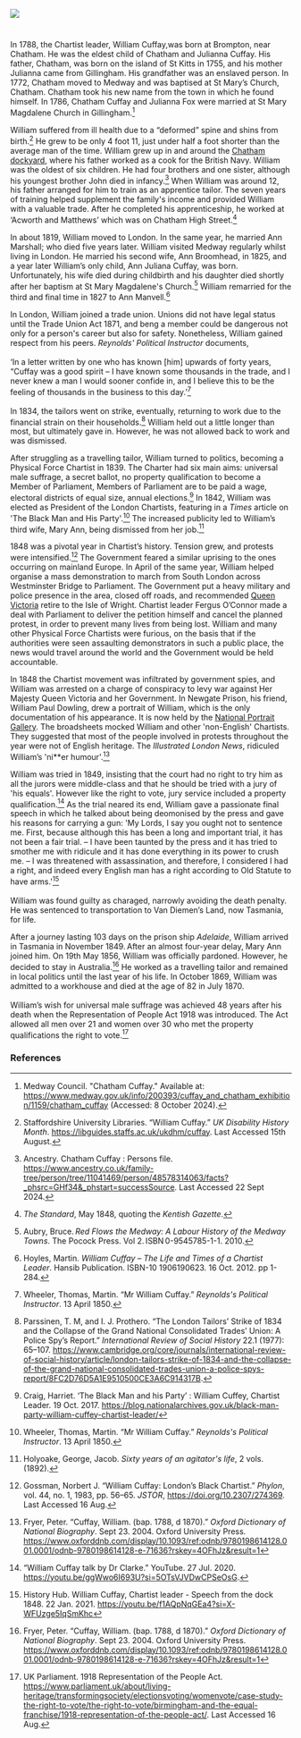 <a href="https://www.kent-maps.online"><img src="https://kent-map.github.io/mdpress/juncture/ve-button.png"></a>
<param ve-config title="William Cuffay" author="Liam Cohen" layout="vtl" 
banner="https://upload.wikimedia.org/wikipedia/commons/1/14/Joseph_Farington_%281747-1821%29_-_Chatham_Dockyard_-_BHC1782_-_Royal_Museums_Greenwich.jpg">

<param ve-map center="Q729006" zoom="12">

<!-- Historical map layers -->
<param ve-map-layer active allmaps allmaps-id="9a62ace9300b7b2e" title="Kent Ordnance Survey 1822">

#

In 1788, the Chartist leader, William Cuffay,was born at Brompton, near Chatham.  He was the eldest child of Chatham and Julianna Cuffay.  His father, Chatham, was born on the island of St Kitts in 1755, and his mother Julianna came from Gillingham. His grandfather was an enslaved person. In 1772, Chatham moved to Medway and was baptised at St Mary’s Church, Chatham. Chatham took his new name from the town in which he found himself. In 1786, Chatham Cuffay and Julianna Fox were married at St Mary Magdalene Church in Gillingham.[^ref2] 
<param ve-image url="https://upload.wikimedia.org/wikipedia/commons/3/3c/St_Mary_Magdalene_Church%2C_Gillingham_-_geograph.org.uk_-_4970633.jpg" label="St Mary Magdalene Church, Gillingham" attribution="Marathon, via Wikimedia Commons" license="CC BY-SA 2.0"> 

William suffered from ill health due to a “deformed” spine and shins from birth.[^ref3] He grew to be only 4 foot 11, just under half a foot shorter than the average man of the time. William grew up in and around the [Chatham dockyard](/19c/19c-chatham-dockyard), where his father worked as a cook for the British Navy. William was the oldest of six children. He had four brothers and one sister, although his youngest brother John died in infancy.[^ref4]  When William was around 12, his father arranged for him to train as an apprentice tailor. The seven years of training helped supplement the family's income and provided William with a valuable trade. After he completed his apprenticeship, he worked at ‘Acworth and Matthews’ which was on Chatham High Street.[^ref5]  
<param ve-image url="https://upload.wikimedia.org/wikipedia/commons/5/5f/View_of_Chatham%2C_on_the_River_Medway%2C_Rochester_in_Distance_-_Paul_Sandby_-_ABDAG003886.jpg" label="View of Chatham on the River Medway, 1802" attribution="Aberdeen Art Gallery, Public domain, via Wikimedia Commons">

In about 1819, William moved to London. In the same year, he married Ann Marshall; who died five years later. William visited Medway regularly whilst living in London. He married his second wife, Ann Broomhead, in 1825, and a year later William’s only child, Ann Juliana Cuffay, was born. Unfortunately, his wife died during childbirth and his daughter died shortly after her baptism at St Mary Magdalene's Church.[^ref6] William remarried for the third and final time in 1827 to Ann Manvell.[^ref7]
<param ve-image url="https://upload.wikimedia.org/wikipedia/commons/3/38/William_James_Muller_-_Gillingham_on_the_Medway_-_Google_Art_Project.jpg" label="Gillingham on the Medway" attribution="Yale Center for British Art, Public domain, via Wikimedia Commons">

In London, William  joined a trade union. Unions did not have legal status until the Trade Union Act 1871, and beng a  member could be dangerous not only for a person's career but also for safety.  Nonetheless, William  gained respect from his peers. _Reynolds' Political Instructor_ documents,
<br><br>
‘In a letter written by one who has known [him] upwards of forty years, “Cuffay was a good spirit – I have known some thousands in the trade, and I never knew a man I would sooner confide in, and I believe this to be the feeling of thousands in the business to this day.’[^ref8] 
<br><br>
In 1834, the tailors went on strike, eventually, returning to work due to the financial strain on their households.[^ref9] William held out a little longer than most, but ultimately gave in. However, he was not allowed back to work and was dismissed.  
<param ve-image url="https://upload.wikimedia.org/wikipedia/commons/0/08/Wac%C5%82aw_Koniuszko_-_Tailor_-_MNK_II-a-1113_-_National_Museum_Krak%C3%B3w.jpg" label="Tailor" attribution="Wacław Koniuszko, Public domain, via Wikimedia Commons, National Museum Krakow">

After struggling as a travelling tailor, William turned to politics, becoming a Physical Force Chartist in 1839.  The Charter had six main aims: universal male suffrage, a secret ballot, no property qualification to become a Member of Parliament, Members of Parliament are to be paid a wage, electoral districts of equal size, annual elections.[^ref10] In 1842, William was elected as President of the London Chartists, featuring in a _Times_ article on 'The Black Man and His Party'.[^ref11] The increased publicity led to William’s third wife, Mary Ann, being dismissed from her job.[^ref12] 
<param ve-image url="https://upload.wikimedia.org/wikipedia/commons/6/62/ChartistRiot.jpg" label="Alfred Pearse, 1855–1933, Public domain, via Wikimedia Commons">

1848 was a pivotal year in Chartist’s history. Tension grew, and protests were intensified.[^ref13] The Government feared a similar uprising to the ones occurring on mainland Europe. In April of the same year, William helped organise a mass demonstration to march from South London across Westminster Bridge to Parliament. The Government put a heavy military and police presence in the area, closed off roads, and recommended [Queen Victoria](/19c/19c-victoria-biography) retire to the Isle of Wright.  Chartist leader Fergus O’Connor made a deal with Parliament to deliver the petition himself and cancel the planned protest, in order to prevent many lives from being lost. William and many other Physical Force Chartists were furious, on the basis that if the authorities were seen assaulting demonstrators in such a public place, the news would travel around the world and the Government would be held accountable. 
<param ve-image url="https://upload.wikimedia.org/wikipedia/commons/f/f2/Chartist_Demonstration_Kennington_Common_Flyer_1848.jpg" label="Chartist Demonstration Kennington Common Flyer 1848" attribution="People's History Museum, Public domain, via Wikimedia Commons">

In 1848 the Chartist movement was infiltrated by government spies, and William was arrested on a charge of conspiracy to levy war against Her Majesty Queen Victoria and her Government. In Newgate Prison, his friend, William Paul Dowling, drew a portrait of William, which is the only documentation of his appearance. It is now held by the [National Portrait Gallery](https://www.npg.org.uk/collections/search/person/mp62208/william-cuffay). The broadsheets mocked William and other 'non-English' Chartists. They suggested that most of the people involved in protests throughout the year were not of English heritage. The _Illustrated London News_, ridiculed William’s 'ni**er humour'.[^ref14]  
<param ve-image url="https://upload.wikimedia.org/wikipedia/commons/f/f7/William_Edward_Kilburn_-_View_of_the_Great_Chartist_Meeting_on_Kennington_Common_-_Google_Art_Project.jpg" label="View of the Great Chartist Meeting on Kennington Common" attribution="William Edward Kilburn. Google Art Project"> 

William was tried in 1849, insisting that the court had no right to try him as all the jurors were middle-class and that he should be tried with a jury of 'his equals'.  However like the right to vote, jury service included a property qualification.[^ref15] As the trial neared its end, William gave a passionate final speech in which he talked about being deomonised by the press and gave his reasons for carrying a gun:
'My Lords, I say you ought not to sentence me. First, because although this has been a long and important trial, it has not been a fair trial. – I have been taunted by the press and it has tried to smother me with ridicule and it has done everything in its power to crush me. – I was threatened with assassination, and therefore, I considered I had a right, and indeed every English man has a right according to Old Statute to have arms.'[^ref16]
<br><br>
William was found guilty as charaged, narrowly avoiding the death penalty. He was sentenced to transportation to Van Diemen’s Land, now Tasmania, for life. 
<param ve-image url="https://upload.wikimedia.org/wikipedia/commons/1/15/Washing-room_%28Warrior%2C_Woolwich%29_ILN_1846-0221-0005.jpg" label="Washing room, Warrior, Woolwich, The Convict System, 1846" attribution="ILN staff,The Illustrated London News, Public domain, via Wikimedia Commons">

After a journey lasting 103 days on the prison ship _Adelaide_, William arrived in Tasmania in November 1849. After an almost four-year delay, Mary Ann joined him. On 19th May 1856, William was officially pardoned. However, he decided to stay in Australia.[^ref17] He worked as a travelling tailor and remained in local politics until the last year of his life. In October 1869, William was admitted to a workhouse and died at the age of 82 in July 1870.
<br><br>
William’s wish for universal male suffrage was achieved 48 years after his death when the Representation of People Act 1918 was introduced. The Act allowed all men over 21 and women over 30 who met the property qualifications the right to vote.[^ref18]  
<param ve-image url="https://upload.wikimedia.org/wikipedia/commons/f/f1/Representation_of_the_People_Act_1918.jpg" label="Representation of the People Act 1918" attribution="Uncredited., OGL 3 National Archives, via Wikimedia Commons">

 
### References

[^ref1]: Fryer, Peter. “Cuffay, William. (bap. 1788, d 1870).” _Oxford Dictionary of National Biography_. Sept 23. 2004. Oxford University Press. https://www.oxforddnb.com/display/10.1093/ref:odnb/9780198614128.001.0001/odnb-9780198614128-e-71636?rskey=4OFhJz&result=1   	
[^ref2]: Medway Council. "Chatham Cuffay." Available at: https://www.medway.gov.uk/info/200393/cuffay_and_chatham_exhibition/1159/chatham_cuffay (Accessed: 8 October 2024).
[^ref3]: Staffordshire University Libraries. “William Cuffay.” _UK Disability History Month_. https://libguides.staffs.ac.uk/ukdhm/cuffay. Last Accessed 15th August.
[^ref4]: Ancestry. Chatham Cuffay : Persons file. https://www.ancestry.co.uk/family-tree/person/tree/11041469/person/48578314063/facts?_phsrc=GHf34&_phstart=successSource. Last Accessed 22 Sept 2024.
[^ref5]: _The Standard_, May 1848, quoting the _Kentish Gazette_.
[^ref6]: Aubry, Bruce. _Red Flows the Medway: A Labour History of the Medway Towns_. The Pocock Press. Vol 2. ISBN 0-9545785-1-1. 2010.   
[^ref7]: Hoyles, Martin. _William Cuffay – The Life and Times of a Chartist Leader_. Hansib Publication.  ISBN-10 1906190623. 16 Oct. 2012. pp 1-284.  
[^ref8]: Wheeler, Thomas, Martin. “Mr William Cuffay.” _Reynolds's Political Instructor_. 13 April 1850. 
[^ref9]: Parssinen, T. M, and I. J. Prothero. “The London Tailors’ Strike of 1834 and the Collapse of the Grand National Consolidated Trades’ Union: A Police Spy’s Report.” _International Review of Social History_ 22.1 (1977): 65–107. https://www.cambridge.org/core/journals/international-review-of-social-history/article/london-tailors-strike-of-1834-and-the-collapse-of-the-grand-national-consolidated-trades-union-a-police-spys-report/8FC2D76D5A1E9510500CE3A6C914317B. 
[^ref10]: Craig, Harriet. ‘The Black Man and his Party’ : William Cuffey, Chartist Leader. 19 Oct. 2017. https://blog.nationalarchives.gov.uk/black-man-party-william-cuffey-chartist-leader/  
[^ref11]: Wheeler, Thomas, Martin. “Mr William Cuffay.” _Reynolds's Political Instructor_. 13 April 1850. 
[^ref12]: Holyoake, George, Jacob. _Sixty years of an agitator's life_, 2 vols. (1892). 
[^ref13]: Gossman, Norbert J. “William Cuffay: London’s Black Chartist.” _Phylon_, vol. 44, no. 1, 1983, pp. 56–65. _JSTOR_, https://doi.org/10.2307/274369. Last Accessed 16 Aug.
[^ref14]: Fryer, Peter. “Cuffay, William. (bap. 1788, d 1870).” _Oxford Dictionary of National Biography_. Sept 23. 2004. Oxford University Press. https://www.oxforddnb.com/display/10.1093/ref:odnb/9780198614128.001.0001/odnb-9780198614128-e-71636?rskey=4OFhJz&result=1  
[^ref15]: “William Cuffay talk by Dr Clarke.” YouTube. 27 Jul. 2020. https://youtu.be/ggWwo6I693U?si=5OTsVJVDwCPSeOsG.
[^ref16]: History Hub. William Cuffay, Chartist leader - Speech from the dock 1848. 22 Jan. 2021. https://youtu.be/f1AQpNqGEa4?si=X-WFUzge5IqSmKhc   
[^ref17]: Fryer, Peter. “Cuffay, William. (bap. 1788, d 1870).” _Oxford Dictionary of National Biography_. Sept 23. 2004. Oxford University Press. https://www.oxforddnb.com/display/10.1093/ref:odnb/9780198614128.001.0001/odnb-9780198614128-e-71636?rskey=4OFhJz&result=1   	
[^ref18]: UK Parliament. 1918 Representation of the People Act. https://www.parliament.uk/about/living-heritage/transformingsociety/electionsvoting/womenvote/case-study-the-right-to-vote/the-right-to-vote/birmingham-and-the-equal-franchise/1918-representation-of-the-people-act/. Last Accessed 16 Aug.    

  
